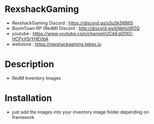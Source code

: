 # RexshackGaming
- RexshackGaming Discord : https://discord.gg/s5uSk56B65
- BoomTown RP (RedM) Discord : http://discord.gg/kNkhtz9fZQ
- youtube : https://www.youtube.com/channel/UCikEgGfXO-HCPxV5rYHEVbA
- webstore : https://rexshackgaming.tebex.io

# Description
- RedM Inventory Images

# Installation
- just add the images into your inventory image folder depending on framework